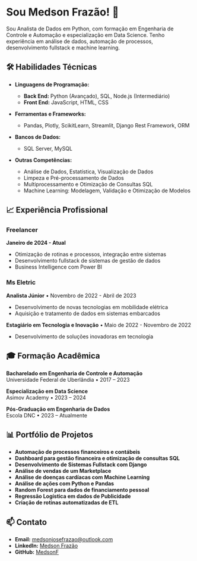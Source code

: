 # Sou Medson Frazão! 👋

Sou Analista de Dados em Python, com formação em Engenharia de Controle e Automação e especialização em Data Science. Tenho experiência em análise de dados, automação de processos, desenvolvimento fullstack e machine learning.

## 🛠️ Habilidades Técnicas

- **Linguagens de Programação:**
  - **Back End:** Python (Avançado), SQL, Node.js (Intermediário)
  - **Front End:** JavaScript, HTML, CSS

- **Ferramentas e Frameworks:**
  - Pandas, Plotly, ScikitLearn, Streamlit, Django Rest Framework, ORM

- **Bancos de Dados:**
  - SQL Server, MySQL

- **Outras Competências:**
  - Análise de Dados, Estatística, Visualização de Dados
  - Limpeza e Pré-processamento de Dados
  - Multiprocessamento e Otimização de Consultas SQL
  - Machine Learning: Modelagem, Validação e Otimização de Modelos

## 📈 Experiência Profissional
### Freelancer
**Janeiro de 2024 - Atual**
- Otimização de rotinas e processos, integração entre sistemas
- Desenvolvimento fullstack de sistemas de gestão de dados
- Business Intelligence com Power BI

### Ms Eletric
**Analista Júnior** • Novembro de 2022 - Abril de 2023
- Desenvolvimento de novas tecnologias em mobilidade elétrica
- Aquisição e tratamento de dados em sistemas embarcados

**Estagiário em Tecnologia e Inovação** • Maio de 2022 - Novembro de 2022
- Desenvolvimento de soluções inovadoras em tecnologia


## 🎓 Formação Acadêmica

**Bacharelado em Engenharia de Controle e Automação**  
Universidade Federal de Uberlândia • 2017 – 2023

**Especialização em Data Science**  
Asimov Academy • 2023 – 2024

**Pós-Graduação em Engenharia de Dados**  
Escola DNC • 2023 – Atualmente

## 📊 Portfólio de Projetos

- **Automação de processos financeiros e contábeis**
- **Dashboard para gestão financeira e otimização de consultas SQL**
- **Desenvolvimento de Sistemas Fullstack com Django**
- **Análise de vendas de um Marketplace**
- **Análise de doenças cardíacas com Machine Learning**
- **Análise de ações com Python e Pandas**
- **Random Forest para dados de financiamento pessoal**
- **Regressão Logística em dados de Publicidade**
- **Criação de rotinas automatizadas de ETL**

## 📫 Contato

- **Email:** medsonjosefrazao@outlook.com
- **LinkedIn:** [Medson Frazão](https://www.linkedin.com/in/medson-fraz%C3%A3o-51964b160/)
- **GitHub:** [MedsonF](https://github.com/MedsonF)
